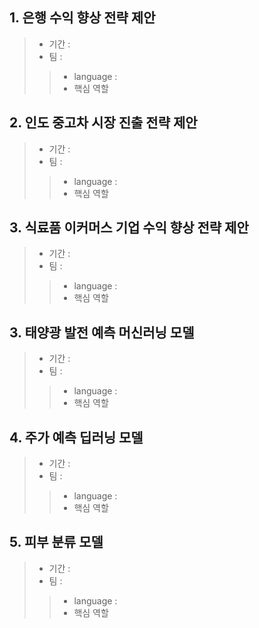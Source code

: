 ## 1. 은행 수익 향상 전략 제안
> - 기간 :
> - 팀 :
>> - language :
>> - 핵심 역할

## 2. 인도 중고차 시장 진출 전략 제안
> - 기간 :
> - 팀 :
>> - language :
>> - 핵심 역할

## 3. 식료품 이커머스 기업 수익 향상 전략 제안
> - 기간 :
> - 팀 :
>> - language :
>> - 핵심 역할

## 3. 태양광 발전 예측 머신러닝 모델 
> - 기간 :
> - 팀 :
>> - language :
>> - 핵심 역할

## 4. 주가 예측 딥러닝 모델
> - 기간 :
> - 팀 :
>> - language :
>> - 핵심 역할

## 5. 피부 분류 모델
> - 기간 :
> - 팀 :
>> - language :
>> - 핵심 역할
